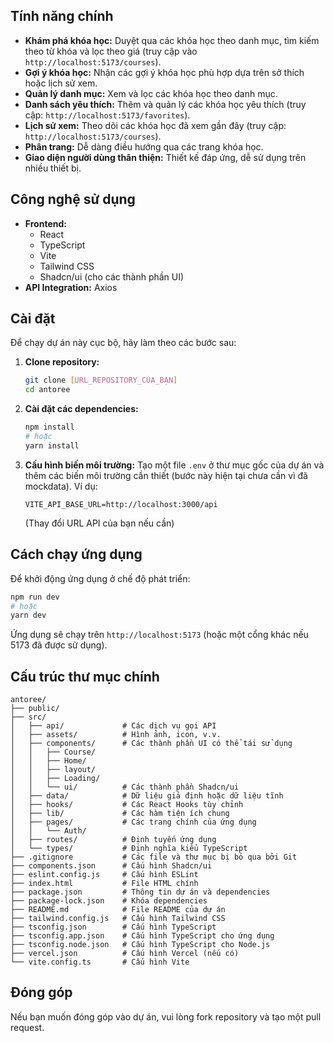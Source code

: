 ## Tính năng chính

*   **Khám phá khóa học:** Duyệt qua các khóa học theo danh mục, tìm kiếm theo từ khóa và lọc theo giá (truy cập vào `http://localhost:5173/courses`).
*   **Gợi ý khóa học:** Nhận các gợi ý khóa học phù hợp dựa trên sở thích hoặc lịch sử xem.
*   **Quản lý danh mục:** Xem và lọc các khóa học theo danh mục.
*   **Danh sách yêu thích:** Thêm và quản lý các khóa học yêu thích (truy cập: `http://localhost:5173/favorites`).
*   **Lịch sử xem:** Theo dõi các khóa học đã xem gần đây (truy cập: `http://localhost:5173/courses`).
*   **Phân trang:** Dễ dàng điều hướng qua các trang khóa học.
*   **Giao diện người dùng thân thiện:** Thiết kế đáp ứng, dễ sử dụng trên nhiều thiết bị.

## Công nghệ sử dụng

*   **Frontend:**
    *   React
    *   TypeScript
    *   Vite
    *   Tailwind CSS
    *   Shadcn/ui (cho các thành phần UI)
*   **API Integration:** Axios

## Cài đặt

Để chạy dự án này cục bộ, hãy làm theo các bước sau:

1.  **Clone repository:**
    ```bash
    git clone [URL_REPOSITORY_CỦA_BẠN]
    cd antoree
    ```

2.  **Cài đặt các dependencies:**
    ```bash
    npm install
    # hoặc
    yarn install
    ```

3.  **Cấu hình biến môi trường:**
    Tạo một file `.env` ở thư mục gốc của dự án và thêm các biến môi trường cần thiết (bước này hiện tại chưa cần vì đã mockdata). Ví dụ:
    ```
    VITE_API_BASE_URL=http://localhost:3000/api
    ```
    (Thay đổi URL API của bạn nếu cần)

## Cách chạy ứng dụng

Để khởi động ứng dụng ở chế độ phát triển:

```bash
npm run dev
# hoặc
yarn dev
```

Ứng dụng sẽ chạy trên `http://localhost:5173` (hoặc một cổng khác nếu 5173 đã được sử dụng).

## Cấu trúc thư mục chính

```
antoree/
├── public/
├── src/
│   ├── api/             # Các dịch vụ gọi API
│   ├── assets/          # Hình ảnh, icon, v.v.
│   ├── components/      # Các thành phần UI có thể tái sử dụng
│   │   ├── Course/
│   │   ├── Home/
│   │   ├── layout/
│   │   ├── Loading/
│   │   └── ui/          # Các thành phần Shadcn/ui
│   ├── data/            # Dữ liệu giả định hoặc dữ liệu tĩnh
│   ├── hooks/           # Các React Hooks tùy chỉnh
│   ├── lib/             # Các hàm tiện ích chung
│   ├── pages/           # Các trang chính của ứng dụng
│   │   └── Auth/
│   ├── routes/          # Định tuyến ứng dụng
│   └── types/           # Định nghĩa kiểu TypeScript
├── .gitignore           # Các file và thư mục bị bỏ qua bởi Git
├── components.json      # Cấu hình Shadcn/ui
├── eslint.config.js     # Cấu hình ESLint
├── index.html           # File HTML chính
├── package.json         # Thông tin dự án và dependencies
├── package-lock.json    # Khóa dependencies
├── README.md            # File README của dự án
├── tailwind.config.js   # Cấu hình Tailwind CSS
├── tsconfig.json        # Cấu hình TypeScript
├── tsconfig.app.json    # Cấu hình TypeScript cho ứng dụng
├── tsconfig.node.json   # Cấu hình TypeScript cho Node.js
├── vercel.json          # Cấu hình Vercel (nếu có)
└── vite.config.ts       # Cấu hình Vite
```

## Đóng góp

Nếu bạn muốn đóng góp vào dự án, vui lòng fork repository và tạo một pull request.


